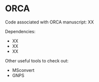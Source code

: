 # ORCA
Code associated with ORCA manuscript: XX

Dependencies:
- XX
- XX
- XX

Other useful tools to check out:
- MSconvert
- GNPS
